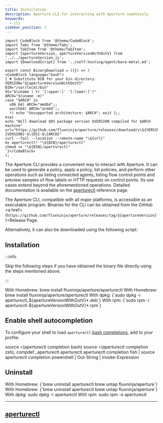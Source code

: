 ```yaml
---
title: Installation
description: Aperture CLI for interacting with Aperture seamlessly.
keywords:
  - cli
sidebar_position: 1
---
```


```mdx-code-block
import CodeBlock from '@theme/CodeBlock';
import Tabs from '@theme/Tabs';
import TabItem from '@theme/TabItem';
import {apertureVersion, apertureVersionWithOutV} from '../../apertureVersion.js';
import {DownloadScript} from '../self-hosting/agent/bare-metal.md';
```

```mdx-code-block
export const BinaryDownload = ({}) => (
<CodeBlock language="bash">
{`# Substitute BIN for your bin directory.
VERSION="${apertureVersionWithOutV}"
BIN="/usr/local/bin"
OS="$(uname | tr '[:upper:]' '[:lower:]')"
ARCH="$(uname -m)"
case "$ARCH" in
  x86_64) ARCH="amd64";;
  aarch64) ARCH="arm64";;
  *) echo "Unsupported architecture: $ARCH"; exit 1;;
esac
echo "Will download $OS package version $VERSION compiled for $ARCH machine"
url="https://github.com/fluxninja/aperture/releases/download/v\${VERSION}/aperturectl-$\{VERSION}-$\{OS}-$\{ARCH}"
curl --fail --location --remote-name "\${url}"
mv aperturectl* "\${BIN}/aperturectl"
chmod +x "\${BIN}/aperturectl"
`}</CodeBlock>
);
```

The Aperture CLI provides a convenient way to interact with Aperture. It can be
used to generate a policy, apply a policy, list policies, and perform other
operations such as listing connected agents, listing flow control points and
preview samples of flow labels or HTTP requests on control points. Its use cases
extend beyond the aforementioned operations. Detailed documentation is available
on the [aperturectl](/reference/aperturectl/aperturectl.md) reference page.

The Aperture CLI, compatible with all major platforms, is accessible as an
executable program. Binaries for the CLI can be obtained from the GitHub <a
href={`https://github.com/fluxninja/aperture/releases/tag/${apertureVersion}`}>Release
Page</a>.

Alternatively, it can also be downloaded using the following script:

<Tabs groupId="packageManager" queryString>
  <TabItem value="dpkg" label="dpkg">
    <DownloadScript packager="deb" arch="amd64" archSeparator="_" versionSeparator="_" component="aperturectl" />
  </TabItem>
  <TabItem value="rpm" label="rpm">
    <DownloadScript packager="rpm" arch="x86_64" archSeparator="." versionSeparator="-" component="aperturectl" />
  </TabItem>
  <TabItem value="binary" label="binary">
    <BinaryDownload  />
  </TabItem>
</Tabs>

## Installation

:::info

Skip the following steps if you have obtained the binary file directly using the
steps mentioned above.

:::

<!-- vale off -->

<Tabs groupId="setup" queryString>
<TabItem value="macOS" label="macOS">
With Homebrew:
<CodeBlock language="bash">
brew install fluxninja/aperture/aperturectl
</CodeBlock>
</TabItem>
<TabItem value="Linux" label="Linux">
With Homebrew:
<CodeBlock language="bash">
brew install fluxninja/aperture/aperturectl
</CodeBlock>
With dpkg:
<CodeBlock language="bash">
{`sudo dpkg -i aperturectl_${apertureVersionWithOutV}*.deb`}
</CodeBlock>
With rpm:
<CodeBlock language="bash">
{`sudo rpm -i aperturectl-${apertureVersionWithOutV}*.rpm`}
</CodeBlock>
</TabItem>
</Tabs>

<!-- vale on -->

## Enable shell autocompletion

To configure your shell to load `aperturectl`
[bash completions](/reference/aperturectl/completion/completion.md), add to your
profile:

<Tabs>
<TabItem value="bash" label="bash">
<CodeBlock language="bash">
source &lt;(aperturectl completion bash)
</CodeBlock>
</TabItem>
<TabItem value="zsh" label="zsh">
<CodeBlock language="zsh">
source &lt;(aperturectl completion zsh); compdef _aperturectl aperturectl
</CodeBlock>
</TabItem>
<TabItem value="fish" label="fish">
<CodeBlock language="fish">
aperturectl completion fish | source
</CodeBlock>
</TabItem>
<TabItem value="powershell" label="powershell">
<CodeBlock language="powershell">
aperturectl completion powershell | Out-String | Invoke-Expression
</CodeBlock>
</TabItem>
</Tabs>

## Uninstall

<!-- vale off -->
<Tabs groupId="setup" queryString>
<TabItem value="macOS" label="macOS">
With Homebrew:
<CodeBlock language="bash">
{`brew uninstall aperturectl
brew untap fluxninja/aperture`}
</CodeBlock>
</TabItem>
<TabItem value="Linux" label="Linux">
With Homebrew:
<CodeBlock language="bash">
{`brew uninstall aperturectl
brew untap fluxninja/aperture`}
</CodeBlock>
With dpkg:
<CodeBlock language="bash">
sudo dpkg -r aperturectl
</CodeBlock>
With rpm:
<CodeBlock language="bash">
sudo rpm -e aperturectl
</CodeBlock>
</TabItem></Tabs>

<!-- vale on -->

---

## [aperturectl](/reference/aperturectl/aperturectl.md)
